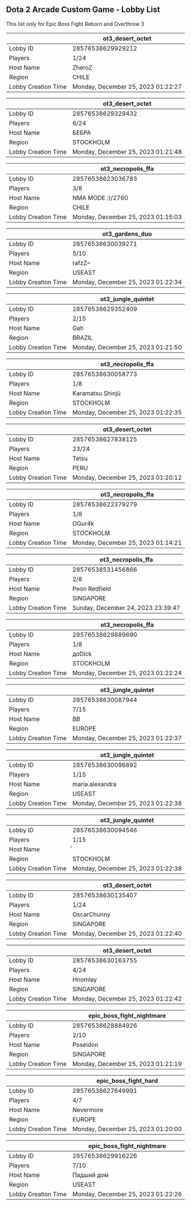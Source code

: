 ## Dota 2 Arcade Custom Game - Lobby List

This list only for Epic Boss Fight Reborn and Overthrow 3

|  | ot3_desert_octet |
| ------ | ------ |
| Lobby ID | 28576538629929212 |
| Players | 1/24 |
| Host Name | ZheroZ |
| Region | CHILE |
| Lobby Creation Time | Monday, December 25, 2023 01:22:27 |


|  | ot3_desert_octet |
| ------ | ------ |
| Lobby ID | 28576538629329432 |
| Players | 6/24 |
| Host Name | БЕБРА |
| Region | STOCKHOLM |
| Lobby Creation Time | Monday, December 25, 2023 01:21:48 |


|  | ot3_necropolis_ffa |
| ------ | ------ |
| Lobby ID | 28576538623036783 |
| Players | 3/8 |
| Host Name | NMA MODE :)/2760 |
| Region | CHILE |
| Lobby Creation Time | Monday, December 25, 2023 01:15:03 |


|  | ot3_gardens_duo |
| ------ | ------ |
| Lobby ID | 28576538630039271 |
| Players | 5/10 |
| Host Name | rafzZ~ |
| Region | USEAST |
| Lobby Creation Time | Monday, December 25, 2023 01:22:34 |


|  | ot3_jungle_quintet |
| ------ | ------ |
| Lobby ID | 28576538629352409 |
| Players | 2/15 |
| Host Name | Gah |
| Region | BRAZIL |
| Lobby Creation Time | Monday, December 25, 2023 01:21:50 |


|  | ot3_necropolis_ffa |
| ------ | ------ |
| Lobby ID | 28576538630058773 |
| Players | 1/8 |
| Host Name | Karamatsu Shinjū |
| Region | STOCKHOLM |
| Lobby Creation Time | Monday, December 25, 2023 01:22:35 |


|  | ot3_desert_octet |
| ------ | ------ |
| Lobby ID | 28576538627838125 |
| Players | 23/24 |
| Host Name | Tetsu |
| Region | PERU |
| Lobby Creation Time | Monday, December 25, 2023 01:20:12 |


|  | ot3_necropolis_ffa |
| ------ | ------ |
| Lobby ID | 28576538622379279 |
| Players | 1/8 |
| Host Name | OGur4k |
| Region | STOCKHOLM |
| Lobby Creation Time | Monday, December 25, 2023 01:14:21 |


|  | ot3_necropolis_ffa |
| ------ | ------ |
| Lobby ID | 28576538531456866 |
| Players | 2/8 |
| Host Name | Peon Redfield |
| Region | SINGAPORE |
| Lobby Creation Time | Sunday, December 24, 2023 23:39:47 |


|  | ot3_necropolis_ffa |
| ------ | ------ |
| Lobby ID | 28576538629889690 |
| Players | 1/8 |
| Host Name | доDick |
| Region | STOCKHOLM |
| Lobby Creation Time | Monday, December 25, 2023 01:22:24 |


|  | ot3_jungle_quintet |
| ------ | ------ |
| Lobby ID | 28576538630087944 |
| Players | 7/15 |
| Host Name | _BB_ |
| Region | EUROPE |
| Lobby Creation Time | Monday, December 25, 2023 01:22:37 |


|  | ot3_jungle_quintet |
| ------ | ------ |
| Lobby ID | 28576538630096892 |
| Players | 1/15 |
| Host Name | maria.alexandra |
| Region | USEAST |
| Lobby Creation Time | Monday, December 25, 2023 01:22:38 |


|  | ot3_jungle_quintet |
| ------ | ------ |
| Lobby ID | 28576538630094546 |
| Players | 1/15 |
| Host Name | ๎ |
| Region | STOCKHOLM |
| Lobby Creation Time | Monday, December 25, 2023 01:22:38 |


|  | ot3_desert_octet |
| ------ | ------ |
| Lobby ID | 28576538630135407 |
| Players | 1/24 |
| Host Name | OscarChunny |
| Region | SINGAPORE |
| Lobby Creation Time | Monday, December 25, 2023 01:22:40 |


|  | ot3_desert_octet |
| ------ | ------ |
| Lobby ID | 28576538630163755 |
| Players | 4/24 |
| Host Name | Hnomlay |
| Region | SINGAPORE |
| Lobby Creation Time | Monday, December 25, 2023 01:22:42 |


|  | epic_boss_fight_nightmare |
| ------ | ------ |
| Lobby ID | 28576538628884926 |
| Players | 2/10 |
| Host Name | Poseidon |
| Region | SINGAPORE |
| Lobby Creation Time | Monday, December 25, 2023 01:21:19 |


|  | epic_boss_fight_hard |
| ------ | ------ |
| Lobby ID | 28576538627649991 |
| Players | 4/7 |
| Host Name | Nevermore |
| Region | EUROPE |
| Lobby Creation Time | Monday, December 25, 2023 01:20:00 |


|  | epic_boss_fight_nightmare |
| ------ | ------ |
| Lobby ID | 28576538629916226 |
| Players | 7/10 |
| Host Name | Падший дом |
| Region | USEAST |
| Lobby Creation Time | Monday, December 25, 2023 01:22:26 |


